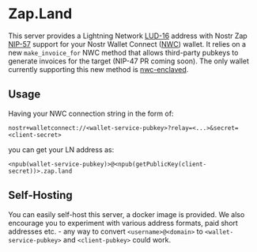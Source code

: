 # Zap.Land

This server provides a Lightning Network [LUD-16](https://github.com/lnurl/luds/blob/luds/16.md) address
with Nostr Zap [NIP-57](https://github.com/nostr-protocol/nips/blob/master/47.md) support for your
Nostr Wallet Connect ([NWC](https://github.com/nostr-protocol/nips/blob/master/47.md)) wallet. It relies
on a new `make_invoice_for` NWC method that allows third-party pubkeys to generate invoices for
the target (NIP-47 PR coming soon). The only wallet currently supporting this new method is
[nwc-enclaved](https://github.com/nostrband/nwc-enclaved).

## Usage

Having your NWC connection string in the form of:

```
nostr+walletconnect://<wallet-service-pubkey>?relay=<...>&secret=<client-secret>
```

you can get your LN address as:

```
<npub(wallet-service-pubkey)>@<npub(getPublicKey(client-secret))>.zap.land
```


## Self-Hosting

You can easily self-host this server, a docker image is provided. We also encourage you to
experiment with various address formats, paid short addresses etc. - any way to convert
`<username>@<domain>` to `<wallet-service-pubkey>` and `<client-pubkey>` could work.

